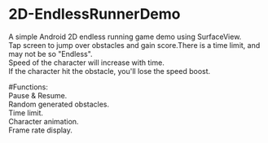 # 2D-EndlessRunnerDemo
A simple Android 2D endless running game demo using SurfaceView.<br/>
Tap screen to jump over obstacles and gain score.There is a time limit, and may not be so "Endless".<br/>
Speed of the character will increase with time.<br/>
If the character hit the obstacle, you'll lose the speed boost.<br/>

#Functions:<br/>
Pause & Resume.<br/>
Random generated obstacles.<br/>
Time limit.<br/>
Character animation.<br/>
Frame rate display.<br/>
